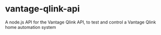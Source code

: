 # vantage-qlink-api
A node.js API for the Vantage Qlink API, to test and control a Vantage Qlink home automation system
